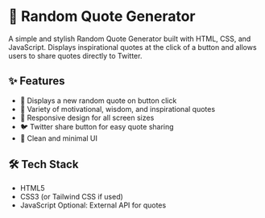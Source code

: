 # 💬 Random Quote Generator

A simple and stylish Random Quote Generator built with HTML, CSS, and JavaScript. Displays inspirational quotes at the click of a button and allows users to share quotes directly to Twitter.

## ✨ Features

- 🎲 Displays a new random quote on button click
- 🧠 Variety of motivational, wisdom, and inspirational quotes
- 📱 Responsive design for all screen sizes
- 🐦 Twitter share button for easy quote sharing
- 🎨 Clean and minimal UI

## 🛠️ Tech Stack

- HTML5
- CSS3 (or Tailwind CSS if used)
- JavaScript
 Optional: External API for quotes 

